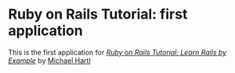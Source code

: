 # Ruby on Rails Tutorial: first application

This is the first application for 
[*Ruby on Rails Tutorial: Learn Rails by Example*](http://railstutorial.org/) by [Michael Hartl](http://michaelhartl.com)

